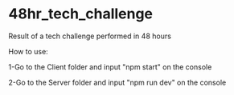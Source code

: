 # 48hr_tech_challenge

Result of a tech challenge performed in 48 hours

How to use:

1-Go to the Client folder and input "npm start" on the console

2-Go to the Server folder and input "npm run dev" on the console

